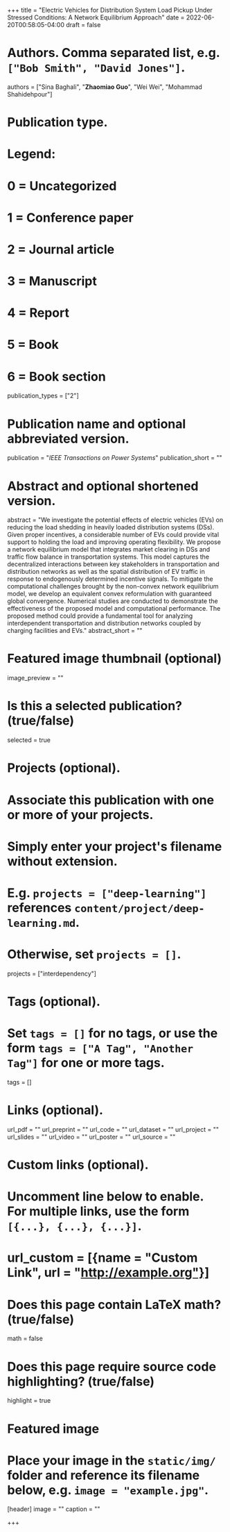 +++
title = "Electric Vehicles for Distribution System Load Pickup Under Stressed Conditions: A Network Equilibrium Approach"
date = 2022-06-20T00:58:05-04:00
draft = false

# Authors. Comma separated list, e.g. `["Bob Smith", "David Jones"]`.
authors = ["Sina Baghali", "**Zhaomiao Guo**", "Wei Wei", "Mohammad Shahidehpour"]

# Publication type.
# Legend:
# 0 = Uncategorized
# 1 = Conference paper
# 2 = Journal article
# 3 = Manuscript
# 4 = Report
# 5 = Book
# 6 = Book section
publication_types = ["2"]

# Publication name and optional abbreviated version.
publication = "*IEEE Transactions on Power Systems*"
publication_short = ""

# Abstract and optional shortened version.
abstract = "We investigate the potential effects of  electric vehicles (EVs) on reducing the load shedding in heavily loaded distribution systems (DSs). Given proper incentives, a considerable number of  EVs could provide vital support to holding the load and improving operating flexibility. We propose a network equilibrium model that integrates market clearing in DSs and traffic flow balance in transportation systems. This model captures the decentralized interactions between key stakeholders in transportation and distribution networks as well as the spatial distribution of EV traffic in response to endogenously determined incentive signals. To mitigate the computational challenges brought by the non-convex network equilibrium model, we develop an equivalent convex reformulation with guaranteed global convergence. Numerical studies are conducted to demonstrate the effectiveness of the proposed model and computational performance. The proposed method could provide a fundamental tool for analyzing interdependent transportation and distribution networks coupled by charging facilities and EVs."
abstract_short = ""

# Featured image thumbnail (optional)
image_preview = ""

# Is this a selected publication? (true/false)
selected = true 

# Projects (optional).
#   Associate this publication with one or more of your projects.
#   Simply enter your project's filename without extension.
#   E.g. `projects = ["deep-learning"]` references `content/project/deep-learning.md`.
#   Otherwise, set `projects = []`.
projects = ["interdependency"]

# Tags (optional).
#   Set `tags = []` for no tags, or use the form `tags = ["A Tag", "Another Tag"]` for one or more tags.
tags = []

# Links (optional).
url_pdf = ""
url_preprint = ""
url_code = ""
url_dataset = ""
url_project = ""
url_slides = ""
url_video = ""
url_poster = ""
url_source = ""

# Custom links (optional).
#   Uncomment line below to enable. For multiple links, use the form `[{...}, {...}, {...}]`.
# url_custom = [{name = "Custom Link", url = "http://example.org"}]

# Does this page contain LaTeX math? (true/false)
math = false

# Does this page require source code highlighting? (true/false)
highlight = true

# Featured image
# Place your image in the `static/img/` folder and reference its filename below, e.g. `image = "example.jpg"`.
[header]
image = ""
caption = ""

+++
